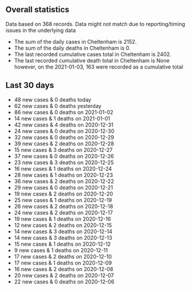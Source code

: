 <!-- summary_marker starts -->
## Overall statistics

 Data based on 368 records. Data might not match due to reporting/timing issues in the underlying data

- The sum of the daily cases in Cheltenham is 2152.
- The sum of the daily deaths in Cheltenham is 0.
- The last recorded cumulative cases total in Cheltenham is 2402.
- The last recorded cumulative death total in Cheltenham is None however, on the 2021-01-03, 163 were recorded as a cumulative total

## Last 30 days

- 48 new cases & 0 deaths today
- 62 new cases & 0 deaths yesterday
- 86 new cases & 0 deaths on 2021-01-02
- 14 new cases & 1 deaths on 2021-01-01
- 42 new cases & 4 deaths on 2020-12-31
- 24 new cases & 0 deaths on 2020-12-30
- 32 new cases & 0 deaths on 2020-12-29
- 39 new cases & 2 deaths on 2020-12-28
- 15 new cases & 3 deaths on 2020-12-27
- 37 new cases & 0 deaths on 2020-12-26
- 23 new cases & 3 deaths on 2020-12-25
- 16 new cases & 1 deaths on 2020-12-24
- 28 new cases & 1 deaths on 2020-12-23
- 36 new cases & 2 deaths on 2020-12-22
- 29 new cases & 0 deaths on 2020-12-21
- 19 new cases & 2 deaths on 2020-12-20
- 25 new cases & 1 deaths on 2020-12-19
- 26 new cases & 2 deaths on 2020-12-18
- 24 new cases & 2 deaths on 2020-12-17
- 19 new cases & 1 deaths on 2020-12-16
- 12 new cases & 2 deaths on 2020-12-15
- 14 new cases & 3 deaths on 2020-12-14
- 14 new cases & 3 deaths on 2020-12-13
- 15 new cases & 1 deaths on 2020-12-12
- 9 new cases & 1 deaths on 2020-12-11
- 17 new cases & 2 deaths on 2020-12-10
- 17 new cases & 1 deaths on 2020-12-09
- 16 new cases & 2 deaths on 2020-12-08
- 20 new cases & 2 deaths on 2020-12-07
- 22 new cases & 0 deaths on 2020-12-06

<!-- summary_marker ends -->
